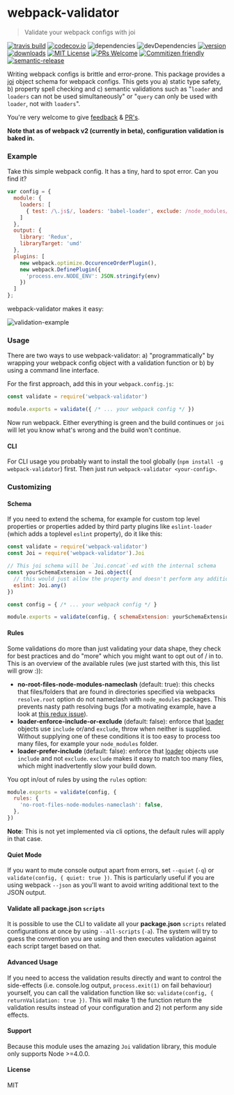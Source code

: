 # webpack-validator

 > Validate your webpack configs with joi

[![travis build](https://img.shields.io/travis/js-dxtools/webpack-validator.svg?style=flat-square)](https://travis-ci.org/js-dxtools/webpack-validator)
[![codecov.io](https://img.shields.io/codecov/c/github/js-dxtools/webpack-validator.svg?style=flat-square)](https://codecov.io/github/js-dxtools/webpack-validator?branch=master)
![dependencies](https://img.shields.io/david/js-dxtools/webpack-validator.svg?style=flat-square)
![devDependencies](https://img.shields.io/david/dev/js-dxtools/webpack-validator.svg?style=flat-square)
[![version](https://img.shields.io/npm/v/webpack-validator.svg?style=flat-square)](http://npm.im/webpack-validator)
[![downloads](https://img.shields.io/npm/dm/webpack-validator.svg?style=flat-square)](http://npm-stat.com/charts.html?package=webpack-validator&from=2015-08-01)
[![MIT License](https://img.shields.io/npm/l/webpack-validator.svg?style=flat-square)](http://opensource.org/licenses/MIT)
[![PRs Welcome](https://img.shields.io/badge/PRs-welcome-brightgreen.svg?style=flat-square)](http://makeapullrequest.com)
[![Commitizen friendly](https://img.shields.io/badge/commitizen-friendly-brightgreen.svg?style=flat-square)](http://commitizen.github.io/cz-cli/)
[![semantic-release](https://img.shields.io/badge/%20%20%F0%9F%93%A6%F0%9F%9A%80-semantic--release-e10079.svg?style=flat-square)](https://github.com/semantic-release/semantic-release)

Writing webpack configs is brittle and error-prone. This package provides a [joi](https://github.com/hapijs/joi) object schema for webpack configs. This gets you a) static type safety, b) property spell checking and c) semantic validations such as "`loader` and `loaders` can not be used simultaneously" or "`query` can only be used with `loader`, not with `loaders`".

You're very welcome to give [feedback](https://github.com/js-dxtools/webpack-validator/issues) & [PR's](https://github.com/js-dxtools/webpack-validator).

**Note that as of webpack v2 (currently in beta), configuration validation is baked in.**

### Example
Take this simple webpack config. It has a tiny, hard to spot error. Can you find it?
```js
var config = {
  module: {
    loaders: [
      { test: /\.js$/, loaders: 'babel-loader', exclude: /node_modules/ }
    ]
  },
  output: {
    library: 'Redux',
    libraryTarget: 'umd'
  },
  plugins: [
    new webpack.optimize.OccurenceOrderPlugin(),
    new webpack.DefinePlugin({
      'process.env.NODE_ENV': JSON.stringify(env)
    })
  ]
};
```

webpack-validator makes it easy:

![validation-example](https://cloud.githubusercontent.com/assets/3755413/14134087/b3279738-f654-11e5-9752-367b01ac123d.png)

### Usage
There are two ways to use webpack-validator: a) "programmatically" by wrapping your webpack config object with a validation function or b) by using a command line interface.

For the first approach, add this in your `webpack.config.js`:
```js
const validate = require('webpack-validator')

module.exports = validate({ /* ... your webpack config */ })
```
Now run webpack. Either everything is green and the build continues or `joi` will let you know what's wrong and the build won't continue.

#### CLI
For CLI usage you probably want to install the tool globally (`npm install -g webpack-validator`) first. Then just run `webpack-validator <your-config>`.

### Customizing
#### Schema
If you need to extend the schema, for example for custom top level properties or properties added by third party plugins like `eslint-loader` (which adds a toplevel `eslint` property), do it like this:

```js
const validate = require('webpack-validator')
const Joi = require('webpack-validator').Joi

// This joi schema will be `Joi.concat`-ed with the internal schema
const yourSchemaExtension = Joi.object({
  // this would just allow the property and doesn't perform any additional validation
  eslint: Joi.any()
})

const config = { /* ... your webpack config */ }

module.exports = validate(config, { schemaExtension: yourSchemaExtension })
```

#### Rules
Some validations do more than just validating your data shape, they check for best practices and do "more" which you might want to opt out of / in to. This is an overview of the available rules (we just started with this, this list will grow :)):
- **no-root-files-node-modules-nameclash** (default: true): this checks that files/folders that are found in directories specified via webpacks `resolve.root` option do not nameclash with `node_modules` packages. This prevents nasty path resolving bugs (for a motivating example, have a look at [this redux issue](https://github.com/reactjs/redux/issues/1681)).
- **loader-enforce-include-or-exclude** (default: false): enforce that [loader](https://webpack.github.io/docs/configuration.html#module-loaders) objects use `include` or/and `exclude`, throw when neither is supplied. Without supplying one of these conditions it is too easy to process too many files, for example your `node_modules` folder.
- **loader-prefer-include** (default: false): enforce that [loader](https://webpack.github.io/docs/configuration.html#module-loaders) objects use `include` and not `exclude`. `exclude` makes it easy to match too many files, which might inadvertently slow your build down.

You opt in/out of rules by using the `rules` option:
```js
module.exports = validate(config, {
  rules: {
    'no-root-files-node-modules-nameclash': false,
  },
})
```

**Note**: This is not yet implemented via cli options, the default rules will apply in that case.

#### Quiet Mode
If you want to mute console output apart from errors, set `--quiet` (`-q`) or `validate(config, { quiet: true })`. This is particularly useful if you are using webpack `--json` as you'll want to avoid writing additional text to the JSON output.

#### Validate all **package.json** `scripts`
It is possible to use the CLI to validate all your **package.json** `scripts` related configurations at once by using `--all-scripts` (`-a`). The system will try to guess the convention you are using and then executes validation against each script target based on that.

#### Advanced Usage
If you need to access the validation results directly and want to control the side-effects (i.e. console.log output, `process.exit(1)` on fail behaviour) yourself, you can call the validation function like so: `validate(config, { returnValidation: true })`. This will make 1) the function return the validation results instead of your configuration and 2) not perform any side effects.

#### Support
Because this module uses the amazing `Joi` validation library, this module only supports Node >=4.0.0.

#### License
MIT

